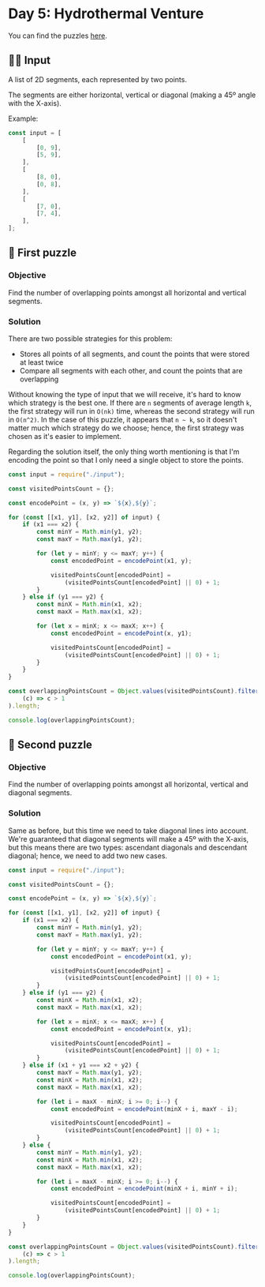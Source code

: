 # Day 5: Hydrothermal Venture

You can find the puzzles [here](https://adventofcode.com/2021/day/5).

## ✍🏼 Input

A list of 2D segments, each represented by two points.

The segments are either horizontal, vertical or diagonal (making a 45º angle with the X-axis).

Example:

```js
const input = [
	[
		[0, 9],
		[5, 9],
	],
	[
		[8, 0],
		[0, 8],
	],
	[
		[7, 0],
		[7, 4],
	],
];
```

## 🧩 First puzzle

### Objective

Find the number of overlapping points amongst all horizontal and vertical segments.

### Solution

There are two possible strategies for this problem:

- Stores all points of all segments, and count the points that were stored at least twice
- Compare all segments with each other, and count the points that are overlapping

Without knowing the type of input that we will receive, it's hard to know which strategy is the best one. If there are `n` segments of average length `k`, the first strategy will run in `O(nk)` time, whereas the second strategy will run in `O(n^2)`. In the case of this puzzle, it appears that `n ~ k`, so it doesn't matter much which strategy do we choose; hence, the first strategy was chosen as it's easier to implement.

Regarding the solution itself, the only thing worth mentioning is that I'm encoding the point so that I only need a single object to store the points.

```js
const input = require("./input");

const visitedPointsCount = {};

const encodePoint = (x, y) => `${x},${y}`;

for (const [[x1, y1], [x2, y2]] of input) {
	if (x1 === x2) {
		const minY = Math.min(y1, y2);
		const maxY = Math.max(y1, y2);

		for (let y = minY; y <= maxY; y++) {
			const encodedPoint = encodePoint(x1, y);

			visitedPointsCount[encodedPoint] =
				(visitedPointsCount[encodedPoint] || 0) + 1;
		}
	} else if (y1 === y2) {
		const minX = Math.min(x1, x2);
		const maxX = Math.max(x1, x2);

		for (let x = minX; x <= maxX; x++) {
			const encodedPoint = encodePoint(x, y1);

			visitedPointsCount[encodedPoint] =
				(visitedPointsCount[encodedPoint] || 0) + 1;
		}
	}
}

const overlappingPointsCount = Object.values(visitedPointsCount).filter(
	(c) => c > 1
).length;

console.log(overlappingPointsCount);
```

## 🧩 Second puzzle

### Objective

Find the number of overlapping points amongst all horizontal, vertical and diagonal segments.

### Solution

Same as before, but this time we need to take diagonal lines into account. We're guaranteed that diagonal segments will make a 45º with the X-axis, but this means there are two types: ascendant diagonals and descendant diagonal; hence, we need to add two new cases.

```js
const input = require("./input");

const visitedPointsCount = {};

const encodePoint = (x, y) => `${x},${y}`;

for (const [[x1, y1], [x2, y2]] of input) {
	if (x1 === x2) {
		const minY = Math.min(y1, y2);
		const maxY = Math.max(y1, y2);

		for (let y = minY; y <= maxY; y++) {
			const encodedPoint = encodePoint(x1, y);

			visitedPointsCount[encodedPoint] =
				(visitedPointsCount[encodedPoint] || 0) + 1;
		}
	} else if (y1 === y2) {
		const minX = Math.min(x1, x2);
		const maxX = Math.max(x1, x2);

		for (let x = minX; x <= maxX; x++) {
			const encodedPoint = encodePoint(x, y1);

			visitedPointsCount[encodedPoint] =
				(visitedPointsCount[encodedPoint] || 0) + 1;
		}
	} else if (x1 + y1 === x2 + y2) {
		const maxY = Math.max(y1, y2);
		const minX = Math.min(x1, x2);
		const maxX = Math.max(x1, x2);

		for (let i = maxX - minX; i >= 0; i--) {
			const encodedPoint = encodePoint(minX + i, maxY - i);

			visitedPointsCount[encodedPoint] =
				(visitedPointsCount[encodedPoint] || 0) + 1;
		}
	} else {
		const minY = Math.min(y1, y2);
		const minX = Math.min(x1, x2);
		const maxX = Math.max(x1, x2);

		for (let i = maxX - minX; i >= 0; i--) {
			const encodedPoint = encodePoint(minX + i, minY + i);

			visitedPointsCount[encodedPoint] =
				(visitedPointsCount[encodedPoint] || 0) + 1;
		}
	}
}

const overlappingPointsCount = Object.values(visitedPointsCount).filter(
	(c) => c > 1
).length;

console.log(overlappingPointsCount);
```
